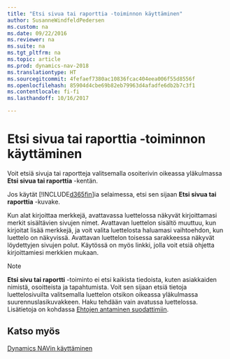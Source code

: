 ```yaml
---
title: "Etsi sivua tai raporttia -toiminnon käyttäminen"
author: SusanneWindfeldPedersen
ms.custom: na
ms.date: 09/22/2016
ms.reviewer: na
ms.suite: na
ms.tgt_pltfrm: na
ms.topic: article
ms.prod: dynamics-nav-2018
ms.translationtype: HT
ms.sourcegitcommit: 4fefaef7380ac10836fcac404eea006f55d8556f
ms.openlocfilehash: 85904d4cbe69b82eb79963d4afadfe6db2b7c3f1
ms.contentlocale: fi-fi
ms.lasthandoff: 10/16/2017

---
```


# <a name="using-search-for-page-or-report"></a>Etsi sivua tai raporttia -toiminnon käyttäminen
Voit etsiä sivuja tai raportteja valitsemalla osoiterivin oikeassa yläkulmassa **Etsi sivua tai raporttia** -kentän.

Jos käytät [!INCLUDE[d365fin](includes/d365fin_md.md)]ia selaimessa, etsi sen sijaan **Etsi sivua tai raporttia** -kuvake.

Kun alat kirjoittaa merkkejä, avattavassa luettelossa näkyvät kirjoittamasi merkit sisältävien sivujen nimet. Avattavan luettelon sisältö muuttuu, kun kirjoitat lisää merkkejä, ja voit valita luettelosta haluamasi vaihtoehdon, kun luettelo on näkyvissä. Avattavan luettelon toisessa sarakkeessa näkyvät löydettyjen sivujen polut. Käytössä on myös linkki, jolla voit etsiä ohjetta kirjoittamiesi merkkien mukaan.

> [!NOTE]  
>   **Etsi sivu tai raportti** -toiminto ei etsi kaikista tiedoista, kuten asiakkaiden nimistä, osoitteista ja tapahtumista. Voit sen sijaan etsiä tietoja luettelosivuilta valitsemalla luettelon otsikon oikeassa yläkulmassa suurennuslasikuvakkeen. Haku tehdään vain avatussa luettelossa. Lisätietoja on kohdassa [Ehtojen antaminen suodattimiin](ui-enter-criteria-filters.md).  

## <a name="see-also"></a>Katso myös
[Dynamics NAVin käyttäminen](ui-work-product.md)

